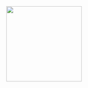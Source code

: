 
<a href="https://github.com/anuraghazra/convoychat">
  <img height=200 align="center" src="https://github-readme-stats-ten-lac-39.vercel.app/api/top-langs?username=jingavin&layout=compact&langs_count=8&card_width=320&theme=dark&exclude_repo=aloha-project,Quotes-on-dev,inhabitent-project,Instanews" />
</a>

<!--
**jingavin/jingavin** is a ✨ _special_ ✨ repository because its `README.md` (this file) appears on your GitHub profile.

Here are some ideas to get you started:

<a href="https://github.com/anuraghazra/github-readme-stats">
  <img height=200 align="center" src="https://github-readme-stats-ten-lac-39.vercel.app/api?username=jingavin&theme=dark&rank_icon=github" />
</a>
- 🔭 I’m currently working on ...
- 🌱 I’m currently learning ...
- 👯 I’m looking to collaborate on ...
- 🤔 I’m looking for help with ...
- 💬 Ask me about ...
- 📫 How to reach me: ...
- 😄 Pronouns: ...
- ⚡ Fun fact: ...
-->
